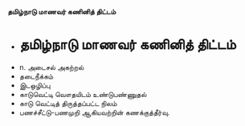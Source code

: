 **தமிழ்நாடு மாணவர் கணினித் திட்டம்**
- # தமிழ்நாடு மாணவர் கணினித் திட்டம்
- n. அடைசல் அகற்றல்
- தடைநீக்கம்
- இடஒழிப்பு
- காடுவெட்டி வௌதயிடம் உண்டுபண்ணுதல்
- காடு வெட்டித் திருத்தப்பட்ட நிலம்
- பணச்சீட்டு-பணமுறி ஆகியவற்றின் கணக்குத்தீர்வு.

